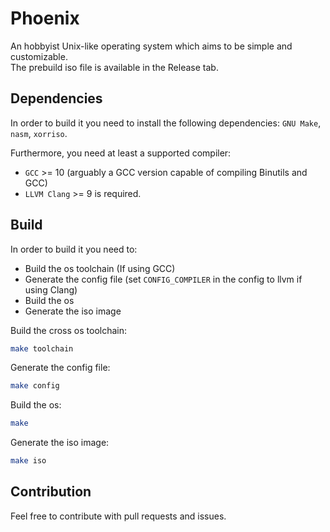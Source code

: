 # Phoenix
An hobbyist Unix-like operating system which aims to be simple and customizable.\
The prebuild iso file is available in the Release tab.

## Dependencies
In order to build it you need to install the following dependencies:
`GNU Make`, `nasm`, `xorriso`.

Furthermore, you need at least a supported compiler:
- `GCC` >= 10 (arguably a GCC version capable of compiling Binutils and GCC)
- `LLVM Clang` >= 9 is required.

## Build
In order to build it you need to:
- Build the os toolchain (If using GCC)
- Generate the config file (set `CONFIG_COMPILER` in the config to llvm if using Clang)
- Build the os
- Generate the iso image

Build the cross os toolchain:
```bash
make toolchain
```

Generate the config file:
```bash
make config
```

Build the os:
```bash
make
```

Generate the iso image:
```bash
make iso
```

## Contribution
Feel free to contribute with pull requests and issues.
